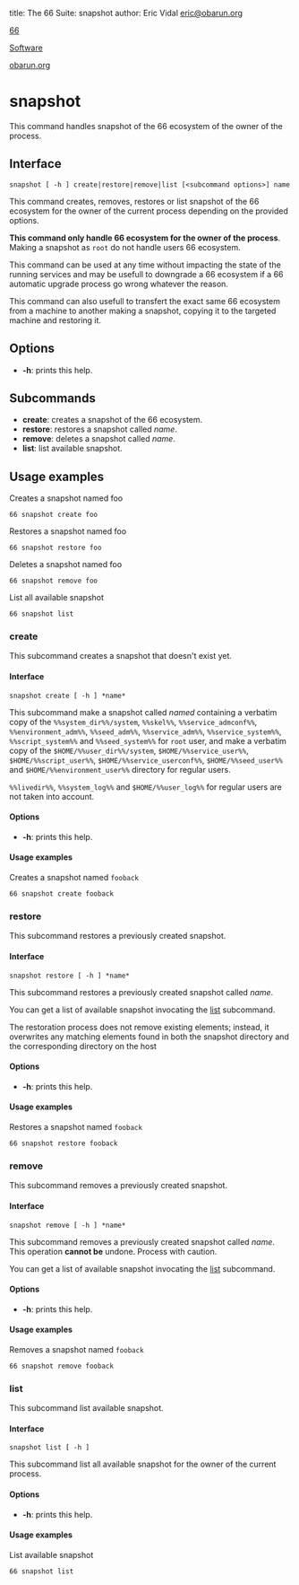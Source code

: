 title: The 66 Suite: snapshot
author: Eric Vidal <eric@obarun.org>

[66](index.html)

[Software](https://web.obarun.org/software)

[obarun.org](https://web.obarun.org)

# snapshot

This command handles snapshot of the 66 ecosystem of the owner of the process.

## Interface

```
snapshot [ -h ] create|restore|remove|list [<subcommand options>] name
```

This command creates, removes, restores or list snapshot of the 66 ecosystem for the owner of the current process depending on the provided options.

**This command only handle 66 ecosystem for the owner of the process**. Making a snapshot as `root` do not handle users 66 ecosystem.

This command can be used at any time without impacting the state of the running services and may be usefull to downgrade a 66 ecosystem if a 66 automatic upgrade process go wrong whatever the reason.

This command can also usefull to transfert the exact same 66 ecosystem from a machine to another making a snapshot, copying it to the targeted machine and restoring it.

## Options

- **-h**: prints this help.

## Subcommands

- **create**: creates a snapshot of the 66 ecosystem.
- **restore**: restores a snapshot called *name*.
- **remove**: deletes a snapshot called *name*.
- **list**: list available snapshot.

## Usage examples

Creates a snapshot named foo

```
66 snapshot create foo
```

Restores a snapshot named foo

```
66 snapshot restore foo
```

Deletes a snapshot named foo

```
66 snapshot remove foo
```

List all available snapshot

```
66 snapshot list
```

### create

This subcommand creates a snapshot that doesn't exist yet.

#### Interface

```
snapshot create [ -h ] *name*
```

This subcommand make a snapshot called *named* containing a verbatim copy of the `%%system_dir%%/system`, `%%skel%%`, `%%service_admconf%%`, `%%environment_adm%%`, `%%seed_adm%%`, `%%service_adm%%`, `%%service_system%%`, `%%script_system%%` and `%%seed_system%%` for `root` user, and make a verbatim copy of the `$HOME/%%user_dir%%/system`, `$HOME/%%service_user%%`, `$HOME/%%script_user%%`, `$HOME/%%service_userconf%%`, `$HOME/%%seed_user%%` and `$HOME/%%environment_user%%` directory for regular users.

`%%livedir%%`, `%%system_log%%` and `$HOME/%%user_log%%` for regular users are not taken into account.

#### Options

- **-h**: prints this help.

#### Usage examples

Creates a snapshot named `fooback`

```
66 snapshot create fooback
```

### restore

This subcommand restores a previously created snapshot.

#### Interface

```
snapshot restore [ -h ] *name*
```

This subcommand restores a previously created snapshot called *name*.

You can get a list of available snapshot invocating the [list](#list) subcommand.

The restoration process does not remove existing elements; instead, it overwrites any matching elements found in both the snapshot directory and the corresponding directory on the host

#### Options

- **-h**: prints this help.

#### Usage examples

Restores a snapshot named `fooback`

```
66 snapshot restore fooback
```

### remove

This subcommand removes a previously created snapshot.

#### Interface

```
snapshot remove [ -h ] *name*
```

This subcommand removes a previously created snapshot called *name*. This operation **cannot be** undone. Process with caution.

You can get a list of available snapshot invocating the [list](#list) subcommand.

#### Options

- **-h**: prints this help.

#### Usage examples

Removes a snapshot named `fooback`

```
66 snapshot remove fooback
```

### list

This subcommand list available snapshot.

#### Interface

```
snapshot list [ -h ]
```

This subcommand list all available snapshot for the owner of the current process.

#### Options

- **-h**: prints this help.

#### Usage examples

List available snapshot

```
66 snapshot list
```